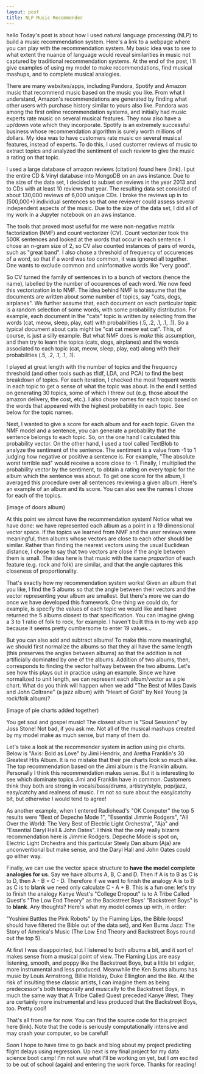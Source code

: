 ```yaml
---
layout: post
title: NLP Music Recommender
---
```

hello
Today's post is about how I used natural language processing (NLP) to build a music recommendation system. Here's a link to a webpage where you can play with the recommendation system. My basic idea was to see to what extent the nuance of language would reveal similarities in music not captured by traditional recommendation systems. At the end of the post, I'll give examples of using my model to make recommendations, find musical mashups, and to complete musical analogies. 


There are many websites/apps, including Pandora, Spotify and  Amazon music that recommend music based on the music you like. From what I understand, Amazon's recommendations are generated by finding what other users with purchase history similar to yours also like. Pandora was among the first online recommendation systems, and initially had music experts rate music on several musical features. They now also have a up/down vote which they incorporate. Spotify is an extremely successful business whose recommendation algorithm is surely worth millions of dollars. My idea was to have customers rate music on several musical features, instead of experts. To do this, I used customer reviews of music to extract topics and analyzed the sentiment of each review to give the music a rating on that topic.


I used a large database of amazon reviews (citation) found here (link). I put the entire CD & Vinyl database into MongoDB on an aws instance. Due to the size of the data set, I decided to subset on reviews in the year 2013 and to CDs with at least 10 reviews that year. The resulting data set consisted of about 130,000 reviews of 6,000 unique CDs. I broke the reviews up in to (500,000+) individual sentences so that one reviewer could assess several independent aspects of the music. Due to the size of the data set, I did all of my work in a Jupyter notebook on an aws instance.


The tools that proved most useful for me were non-negative matrix factorization (NMF) and count vectorizer (CV). Count vectorizer took the 500K sentences and looked at the words that occur in each sentence. I chose an n-gram size of 2, so CV also counted instances of pairs of words, such as "great band". I also chose a threshold of frequency of occurences of a word, so that if a word was too common, it was ignored all together. One wants to exclude common and uninformative words like "very good".


So CV turned the family of sentences in to a bunch of vectors (hence the name), labelled by the number of occurences of each word. We now feed this vectorization in to NMF. The idea behind NMF is to assume that the documents are written about some number of topics, say "cats, dogs, airplanes". We further assume that, each document on each particular topic is a random selection of some words, with some probability distribution. For example, each document in the "cats" topic is written by selecting from the words (cat, meow, sleep, play, eat) with probabilities (.5, .2, .1, .1, .1). So a typical document about cats might be "cat cat meow eat cat". This, of course, is just a silly example. But what NMF does is *make* this assumption, and then try to learn the topics (cats, dogs, airplanes) and the words associated to each topic (cat, meow, sleep, play, eat) along with their probabilities (.5, .2, .1, .1, .1).


I played at great length with the number of topics and the frequency threshold (and other tools such as tfidf, LDA, and PCA) to find the best breakdown of topics. For each iteration, I checked the most frequent words in each topic to get a sense of what the topic was about. In the end I settled on generating 30 topics, some of which I threw out (e.g. those about the amazon delivery, the cost, etc.). I also chose names for each topic based on the words that appeared with the highest probability in each topic. See below for the topic names.


Next, I wanted to give a score for each album and for each topic. Given the NMF model and a sentence, you can generate a probability that the sentence belongs to each topic. So, on the one hand I calculated this probability vector. On the other hand, I used a tool called TextBlob to analyze the sentiment of the sentence. The sentiment is a value from -1 to 1 judging how negative or positive a sentence is. For example, "The absolute worst terrible sad" would receive a score close to -1. Finally, I multiplied the probability vector by the sentiment, to obtain a rating on every topic for the album which the sentence was about. To get one score for the album, I averaged this procedure over all sentences reviewing a given album. Here's an example of an album and its score. You can also see the names I chose for each of the topics.


(image of doors album)

At this point we almost have the recommendation system! Notice what we have done: we have represented each album as a point in a 19 dimensional vector space. If the topics we learned from NMF and the user reviews were meaningful, then albums whose vectors are close to each other should be similar. Rather than finding the nearest vectors using the usual Euclidean distance, I chose to say that two vectors are close if the angle between them is small. The idea here is that music with the same *proportion* of each feature (e.g. rock and folk) are similar, and that the angle captures this closeness of proportionality. 


That's exactly how my recommendation system works! Given an album that you like, I find the 5 albums so that the angle between their vectors and the vector representing your album are smallest. But there's more we can do once we have developed this framework. One thing we could do, for example, is specify the values of each topic we would like and have returned the 5 albums closest to that specification. You can imagine giving a 3 to 1 ratio of folk to rock, for example. I haven't built this in to my web app because it seems pretty cumbersome to enter 19 values...


But you can also add and subtract albums! To make this more meaningful, we should first normalize the albums so that they all have the same length (this preserves the angles between albums) so that the addition is not artificially dominated by one of the albums.  Addition of two albums, then, corresponds to finding the vector halfway between the two albums. Let's see how this plays out in practice using an example. Since we have normalized to unit length, we can represent each album/vector as a pie chart. What do you think will happen when we add "The Best of Miles Davis and John Coltrane" (a jazz album) with "Heart of Gold" by Neil Young (a rock/folk album)?

(image of pie charts added together)


You get soul and gospel music! The closest album is "Soul Sessions" by Joss Stone! Not bad, if you ask me. Not all of the musical mashups created by my model make as much sense, but many of them do. 


Let's take a look at the recommender system in action using pie charts. Below is "Axis: Bold as Love" by Jimi Hendrix, and Aretha Franklin's 30 Greatest Hits Album. It is no mistake that their pie charts look so much alike. The top recommendation based on the Jimi album is the Franklin album. Personally I think this recommendation makes sense. But it is interesting to see which dominate topics Jimi and Franklin have in common. Customers think they both are strong in vocals/bass/drums, artistry/style, pop/jazz, easy/catchy and realness of music. I'm not so sure about the easy/catchy bit, but otherwise I would tend to agree!


As another example, when I entered Radiohead's "OK Computer" the top 5 results were "Best of Depeche Mode 1", "Essential Jimmie Rodgers", "All Over the World: The Very Best of Electric Light Orchestra", "Aja" and "Essential Daryl Hall & John Oates". I think that the only really bizarre recommendation here is Jimmie Rodgers. Depeche Mode is spot on, Electric Light Orchestra and this particular Steely Dan album (Aja) are unconventional but make sense, and the Daryl Hall and John Oates could go either way.


Finally, we can use the vector space structure to **have the model complete analogies for us**. Say we have albums A, B, C and D. Then if A is to B as C is to D, then A - B = C - D. Therefore if we want to finish the analogy A is to B as C is to **blank** we need only calculate C - A + B. This is a fun one: let's try to finish the analogy Kanye West's "College Dropout" is to A Tribe Called Quest's "The Low End Theory" as the Backstreet Boys' "Backstreet Boys" is to **blank**. Any thoughts? Here's what my model comes up with, in order:


"Yoshimi Battles the Pink Robots" by the Flaming Lips, the Bible (oops! should have filtered the Bible out of the data set), and Ken Burns Jazz: The Story of America's Music (The Low End Theory and Backstreet Boys round out the top 5). 


At first I was disappointed, but I listened to both albums a bit, and it sort of makes sense from a musical point of view. The Flaming Lips are easy listening, smooth, and poppy like the Backstreet Boys, but a little bit edgier, more instrumental and less produced. Meanwhile the Ken Burns albums has music by Louis Armstrong, Billie Holiday, Duke Ellington and the like. At the risk of insulting these classic artists, I can imagine them as being predecessor's both temporally and musically to the Backstreet Boys, in much the same way that A Tribe Called Quest preceded Kanye West. They are certainly more instrumental and less produced that the Backstreet Boys, too. Pretty cool!


That's all from me for now. You can find the source code for this project here (link). Note that the code is seriously computationally intensive and may crash your computer, so be careful!


Soon I hope to have time to go back and blog about my project predicting flight delays using regression. Up next is my final project for my data science boot camp! I'm not sure what I'll be working on yet, but I *am* excited to be out of school (again) and entering the work force. Thanks for reading!